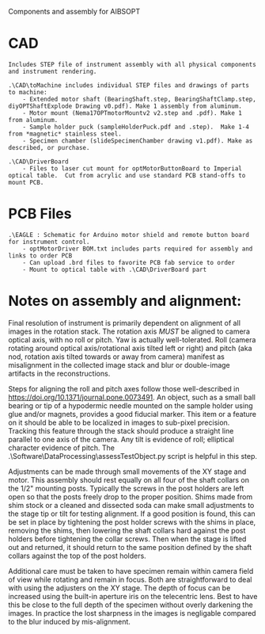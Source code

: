 Components and assembly for AIBSOPT

# CAD
	Includes STEP file of instrument assembly with all physical components and instrument rendering.  
	
	.\CAD\toMachine includes individual STEP files and drawings of parts to machine:
		- Extended motor shaft (BearingShaft.step, BearingShaftClamp.step, diyOPTShaftExplode Drawing v0.pdf). Make 1 assembly from aluminum. 
		- Motor mount (Nema17OPTmotorMountv2 v2.step and .pdf). Make 1 from aluminum. 
		- Sample holder puck (sampleHolderPuck.pdf and .step).  Make 1-4 from *magnetic* stainless steel.
		- Specimen chamber (slideSpecimenChamber drawing v1.pdf). Make as described, or purchase.
		
	.\CAD\DriverBoard
		- Files to laser cut mount for optMotorButtonBoard to Imperial optical table.  Cut from acrylic and use standard PCB stand-offs to mount PCB.
		
	
# PCB Files

	.\EAGLE : Schematic for Arduino motor shield and remote button board for instrument control.
		- optMotorDriver BOM.txt includes parts required for assembly and links to order PCB
		- Can upload .brd files to favorite PCB fab service to order
		- Mount to optical table with .\CAD\DriverBoard part

# Notes on assembly and alignment:

Final resolution of instrument is primarily dependent on alignment of all images in the rotation stack. The rotation axis *MUST* be aligned to camera optical axis, with no roll or pitch.  Yaw is actually well-tolerated.  Roll (camera rotating around optical axis/rotational axis tilted left or right) and pitch (aka nod, rotation axis tilted towards or away from camera) manifest as misalignment in the collected image stack and blur or double-image artifacts in the reconstructions.  

Steps for aligning the roll and pitch axes follow those well-described in https://doi.org/10.1371/journal.pone.0073491.  An object, such as a small ball bearing or tip of a hypodermic needle mounted on the sample holder using glue and/or magnets, provides a good fiducial marker.  This item or a feature on it should be able to be localized in images to sub-pixel precision.  Tracking this feature through the stack should produce a straight line parallel to one axis of the camera.  Any tilt is evidence of roll; elliptical character evidence of pitch.  The .\Software\DataProcessing\assessTestObject.py script is helpful in this step.

Adjustments can be made through small movements of the XY stage and motor.  This assembly should rest equally on all four of the shaft collars on the 1/2" mounting posts.  Typically the screws in the post holders are left open so that the posts freely drop to the proper position.  Shims made from shim stock or a cleaned and dissected soda can make small adjustments to the stage tip or tilt for testing alignment.  If a good position is found, this can be set in place by tightening the post holder screws with the shims in place, removing the shims, then lowering the shaft collars hard against the post holders before tightening the collar screws.  Then when the stage is lifted out and returned, it should return to the same position defined by the shaft collars against the top of the post holders.

Additional care must be taken to have specimen remain within camera field of view while rotating and remain in focus.  Both are straightforward to deal with using the adjusters on the XY stage.  The depth of focus can be increased using the built-in aperture iris on the telecentric lens.  Best to have this be close to the full depth of the specimen without overly darkening the images.  In practice the lost sharpness in the images is negligable compared to the blur induced by mis-alignment.



